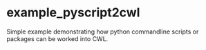 # example_pyscript2cwl
Simple example demonstrating how python commandline scripts or packages can be worked into CWL.
